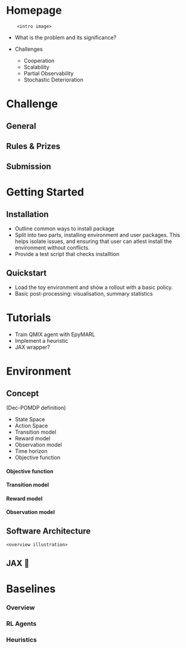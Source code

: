 <!-- 
- This is an outline for the documentation and is not built.
- Each main title will be a separate webpage

 -->

# Homepage

        <intro image>

- What is the problem and its significance?

- Challenges
    - Cooperation
    - Scalability
    - Partial Observability
    - Stochastic Deterioration

# Challenge

## General

## Rules & Prizes

## Submission


# Getting Started

## Installation

- Outline common ways to install package
- Split into two parts, installing environment and user packages. This helps isolate issues, and ensuring that user can atlest install the environment without conflicts.
- Provide a test script that checks installtion

## Quickstart
- Load the toy environment and show a rollout with a basic policy.
- Basic post-processing: visualisation, summary statistics

# Tutorials
- Train QMIX agent with EpyMARL
- Implement a heuristic
- JAX wrapper?

# Environment

## Concept

(Dec-POMDP definition)
- State Space
- Action Space
- Transition model
- Reward model
- Observation model
- Time horizon
- Objective function

#### Objective function
#### Transition model
#### Reward model
#### Observation model

## Software Architecture

    <overview illustration>

## JAX 🚀


# Baselines

### Overview

### RL Agents

### Heuristics
